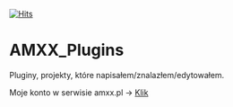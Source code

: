 [![Hits](https://hits.seeyoufarm.com/api/count/incr/badge.svg?url=https%3A%2F%2Fgithub.com%2Frivit98%2FAMXX_Plugins&count_bg=%2379C83D&title_bg=%23555555&icon=&icon_color=%23E7E7E7&title=hits&edge_flat=false)](https://hits.seeyoufarm.com)


# AMXX_Plugins
Pluginy, projekty, które napisałem/znalazłem/edytowałem.

Moje konto w serwisie amxx.pl -> [Klik](https://amxx.pl/user/35131-tiback/)